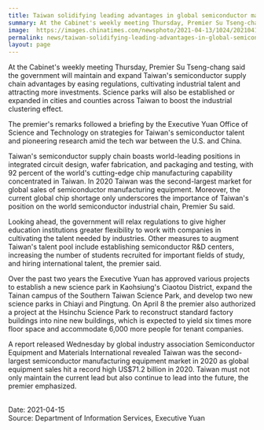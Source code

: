 ```yaml
---
title: Taiwan solidifying leading advantages in global semiconductor market
summary: At the Cabinet's weekly meeting Thursday, Premier Su Tseng-chang said the government will maintain and expand Taiwan's semiconductor supply chain advantages by easing regulations, cultivating industrial talent and attracting more investments.
image:  https://images.chinatimes.com/newsphoto/2021-04-13/1024/20210413002661.jpg
permalink: news/taiwan-solidifying-leading-advantages-in-global-semiconductor-market/
layout: page
---
```

At the Cabinet's weekly meeting Thursday, Premier Su Tseng-chang said the government will maintain and expand Taiwan's semiconductor supply chain advantages by easing regulations, cultivating industrial talent and attracting more investments. Science parks will also be established or expanded in cities and counties across Taiwan to boost the industrial clustering effect.

The premier's remarks followed a briefing by the Executive Yuan Office of Science and Technology on strategies for Taiwan's semiconductor talent and pioneering research amid the tech war between the U.S. and China.

Taiwan's semiconductor supply chain boasts world-leading positions in integrated circuit design, wafer fabrication, and packaging and testing, with 92 percent of the world's cutting-edge chip manufacturing capability concentrated in Taiwan. In 2020 Taiwan was the second-largest market for global sales of semiconductor manufacturing equipment. Moreover, the current global chip shortage only underscores the importance of Taiwan's position on the world semiconductor industrial chain, Premier Su said.

Looking ahead, the government will relax regulations to give higher education institutions greater flexibility to work with companies in cultivating the talent needed by industries. Other measures to augment Taiwan's talent pool include establishing semiconductor R&D centers, increasing the number of students recruited for important fields of study, and hiring international talent, the premier said.

Over the past two years the Executive Yuan has approved various projects to establish a new science park in Kaohsiung's Ciaotou District, expand the Tainan campus of the Southern Taiwan Science Park, and develop two new science parks in Chiayi and Pingtung. On April 8 the premier also authorized a project at the Hsinchu Science Park to reconstruct standard factory buildings into nine new buildings, which is expected to yield six times more floor space and accommodate 6,000 more people for tenant companies.

A report released Wednesday by global industry association Semiconductor Equipment and Materials International revealed Taiwan was the second-largest semiconductor manufacturing equipment market in 2020 as global equipment sales hit a record high US$71.2 billion in 2020. Taiwan must not only maintain the current lead but also continue to lead into the future, the premier emphasized.

<br/>
Date: 2021-04-15
<br/>
Source: Department of Information Services, Executive Yuan
